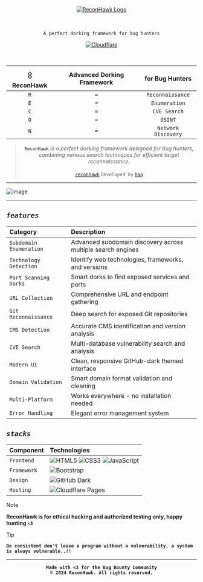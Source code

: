 <div align="center">
  <a href="https://reconhawk.pages.dev" >
    <img src="https://github.com/user-attachments/assets/52196c6b-ef88-48b4-be3f-a0fc78685387" alt="ReconHawk Logo" />
  </a>
</div>

<br>
<br>

<div align="center">
  
  `A perfect dorking framework for bug hunters`
</div>

<div align="center">
  
[![Cloudflare](https://img.shields.io/badge/Powered_by-Cloudflare-F38020?logo=cloudflare)](https://pages.dev)

</div>

<br>

<div align="center">

|𒌐 ReconHawk|Advanced Dorking Framework|for Bug Hunters|
|:-------:|:-----------------------:|:-------------:|
| `R` | `=` | `Reconnaissance` |
| `E` | `=` | `Enumeration` |
| `C` | `=` | `CVE Search` |
| `O` | `=` | `OSINT` |
| `N` | `=` | `Network Discovery` |

> **`ReconHawk`** *is a perfect dorking framework designed for bug hunters, combining various search techniques for efficient target reconnaissance.* <br><br> [`reconhawk`](https://reconhawk.pages.dev) `Developed by` [`haq`](https://github.com/1hehaq)

</div>

<hr>

![image](https://github.com/user-attachments/assets/091ca1f7-332f-4f40-a79d-d81a780477f0)


<hr>


## **_`features`_**

| Category | Description |
|:---------|:------------|
| `Subdomain Enumeration` | Advanced subdomain discovery across multiple search engines |
| `Technology Detection` | Identify web technologies, frameworks, and versions |
| `Port Scanning Dorks` | Smart dorks to find exposed services and ports |
| `URL Collection` | Comprehensive URL and endpoint gathering |
| `Git Reconnaissance` | Deep search for exposed Git repositories |
| `CMS Detection` | Accurate CMS identification and version analysis |
| `CVE Search` | Multi-database vulnerability search and analysis |
| `Modern UI` | Clean, responsive GitHub-dark themed interface |
| `Domain Validation` | Smart domain format validation and cleaning |
| `Multi-Platform` | Works everywhere - no installation needed |
| `Error Handling` | Elegant error management system |

## **_`stacks`_**

| Component | Technologies |
|:----------|:------------|
| `Frontend` | ![HTML5](https://img.shields.io/badge/HTML5-E34F26?style=flat&logo=html5&logoColor=white) ![CSS3](https://img.shields.io/badge/CSS3-1572B6?style=flat&logo=css3&logoColor=white) ![JavaScript](https://img.shields.io/badge/JavaScript-F7DF1E?style=flat&logo=javascript&logoColor=black) |
| `Framework` | ![Bootstrap](https://img.shields.io/badge/Bootstrap-7952B3?style=flat&logo=bootstrap&logoColor=white) |
| `Design` | ![GitHub Dark](https://img.shields.io/badge/GitHub_Dark-181717?style=flat&logo=github&logoColor=white) |
| `Hosting` | ![Cloudflare Pages](https://img.shields.io/badge/Cloudflare_Pages-F38020?style=flat&logo=cloudflare&logoColor=white) |

> [!NOTE]
> **ReconHawk is for ethical hacking and authorized testing only, happy hunting `<3`**

> [!TIP]
> **`Be consistent don't leave a program without a vulnerability, a system is always vulnerable..!!`**

<hr>

<div align="center">

**```Made with <3 for the Bug Bounty Community```**
<br>
   **`© 2024 ReconHawk. All rights reserved.`**
</div>
